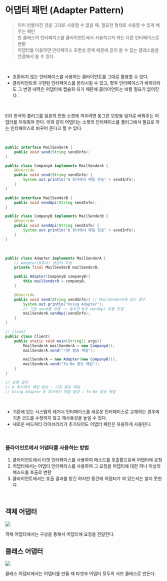 # 어댑터 패턴 (Adapter Pattern)

> 이미 만들어진 것을 그대로 사용할 수 없을 때, 필요한 형태로 사용할 수 있게 해주는 패턴 <br>
> 한 클래스의 인터페이스를 클라이언트에서 사용하고자 하는 다른 인터페이스로 변환 <br>
> 어댑터를 이용하면 인터페이스 호환성 문제 때문에 같이 쓸 수 없는 클래스들을 연결해서 쓸 수 있다.

<br>

- 호환되지 않는 인터페이스를 사용하는 클라이언트를 그대로 활용할 수 있다.
- 클라이언트와 구현된 인터페이스를 분리시킬 수 있고, 향후 인터페이스가 바뀌더라도 그 변경 내역은 어댑터에 캡슐화 되기 때문에 클라이언트는 바뀔 필요가 없어진다.

<br>

EX) 한국의 플러그를 일본의 전원 소켓에 끼우려면 동그란 모양을 일자로 바꿔주는 어댑터를 끼워줘야 한다. 이와 같이 어댑터는 소켓의 인터페이스를 플러그에서 필요로 하는 인터페이스로 바꾸어 준다고 할 수 있다.

<br>

```java
public interface MailSenderA {
    public void send(String sendInfo);
}

public class CompanyA implements MailSenderA {
    @Override
    public void send(String sendInfo) {
        System.out.println("A 회사에서 메일 전송" + sendInfo);
    }
}

```

```java
public interface MailSenderB {
    public void sendApi(String sendInfo);
}

public class CompanyB implements MailSenderB {
    @Override
    public void sendApi(String sendInfo) {
        System.out.println("B 회사에서 메일 전송" + sendInfo);
    }
}

```

<br>

```java
public class Adapter implements MailSenderA {
    // Adapter(B회사) 생성자 주입
    private final MailSenderB mailSenderB;

    public Adapter(CompanyB companyB){
        this.mailSenderB = companyB;
    }

    @Override
    public void send(String sendInfo){ // MailSenderA에 있는 함수
        System.out.println("Using Adapter");
        // 기존 send를 호출 -> 솔루션 B의 sendApi 호출 연결
        mailSenderB.sendApi(sendInfo);
    }
}

```

```java
// client
public class Client{
    public static void main(String[] args){
        MailSenderA mailSenderA = new CompanyA();
        mailSenderA.send("기존 발송 메일");

        mailSenderA = new Adapter(new CompanyB());
        mailSenderA.send("To-Be 발송 메일");
    }
}

// 실행 결과
// A 회사에서 메일 발송 : 기존 발송 메일
// Using Adapter B 회사에서 메일 발성 : To-Be 발송 메일

```

<br>

- 기존에 있는 시스템의 레거시 인터페이스를 새로운 인터페이스로 교체하는 경우에 기존 코드를 수정하지 않고 재사용성을 높일 수 있다.
- 새로운 써드파티 라이브러리가 추가되어도 어댑터 패턴은 유용하게 사용된다.

<br>

### 클라이언트에서 어댑터를 사용하는 방법

1. 클라이언트에서 타겟 인터페이스를 사용하여 메소드를 호출함으로써 어댑터에 요청
2. 어댑터에서는 어댑티 인터페이스를 사용하여 그 요청을 어댑티에 대한 하나 이상의 메소드를 호출로 변환
3. 클라이언트에서는 호출 결과를 받긴 하지만 중간에 어댑터가 껴 있는지는 알지 못한다.

<br>

## 객체 어댑터

<img src="https://github.com/Fun-Fun-Study/CS-Study/assets/96433955/9cef70ef-8b61-4509-87b0-3ee36a8d5d2d">

객체 어댑터에서는 구성을 통해서 어댑티에 요청을 전달한다.
<br>

## 클래스 어댑터

<img src="https://github.com/Fun-Fun-Study/CS-Study/assets/96433955/a7db1541-34c0-41ed-bcb9-6b5d4ce1eb61">

클래스 어댑터에서는 어댑터를 만들 때 타겟과 어댑티 모두의 서브 클래스로 만든다.
